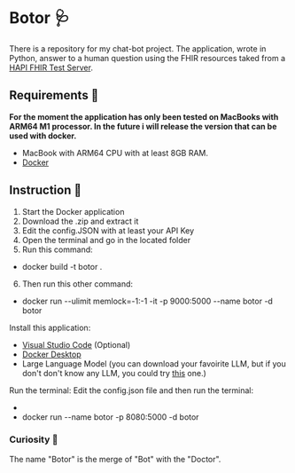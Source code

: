 # Botor 🩺
There is a repository for my chat-bot project. The application, wrote in Python, answer to a human question using the FHIR resources taked from a [HAPI FHIR Test Server](https://hapi.fhir.org/).

## Requirements 📝
**For the moment the application has only been tested on MacBooks with ARM64 M1 processor. In the future i will release the version that can be used with docker.**

- MacBook with ARM64 CPU with at least 8GB RAM.
- [Docker](https://www.docker.com/products/docker-desktop/) 

## Instruction 📖
1. Start the Docker application
2. Download the .zip and extract it
3. Edit the config.JSON with at least your API Key
4. Open the terminal and go in the located folder
5. Run this command: 
  - docker build -t botor .
6. Then run this other command: 
  - docker run --ulimit memlock=-1:-1 -it -p 9000:5000 --name botor -d botor

    
Install this application:

- [Visual Studio Code](https://code.visualstudio.com/download) (Optional)
- [Docker Desktop](https://www.docker.com/products/docker-desktop/)
- Large Language Model (you can download your favoirite LLM, but if you don't don't know any LLM, you could try [this](https://huggingface.co/TheBloke/Mistral-7B-Instruct-v0.1-GGUF) one.)

Run the terminal:
Edit the config.json file and then run the terminal:

- 
- docker run --name botor -p 8080:5000 -d botor

### Curiosity 🧐
The name "Botor" is the merge of "Bot" with the "Doctor".
